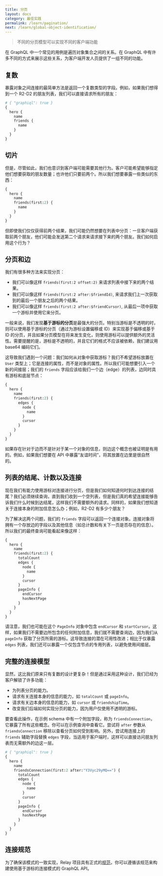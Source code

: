 ```yaml
---
title: 分页
layout: docs
category: 最佳实践
permalink: /learn/pagination/
next: /learn/global-object-identification/
---
```


> 不同的分页模型可以实现不同的客户端功能

在 GraphQL 中一个常见的用例是遍历对象集合之间的关系。在 GraphQL 中有许多不同的方式来展示这些关系，为客户端开发人员提供了一组不同的功能。

## 复数

暴露对象之间连接的最简单方法是返回一个复数类型的字段。例如，如果我们想得到一个 R2-D2 的朋友列表，我们可以直接请求所有的朋友：

```graphql
# { "graphiql": true }
{
  hero {
    name
    friends {
      name
    }
  }
}
```

## 切片

但是，尽管如此，我们也意识到客户端可能需要其他行为。客户可能希望能够指定他们想要获取的朋友数量；也许他们只要前两个。所以我们想要暴露一些类似的东西：


```graphql
{
  hero {
    name
    friends(first:2) {
      name
    }
  }
}
```

但即使我们仅仅获得前两个结果，我们可能仍然想要在列表中分页：一旦客户端获取前两个朋友，他们可能会发送第二个请求来请求接下来的两个朋友。我们如何启用这个行为？

## 分页和边

我们有很多种方法来实现分页：

 - 我们可以像这样 `friends(first:2 offset:2)` 来请求列表中接下来的两个结果。
 - 我们可以像这样 `friends(first:2 after:$friendId)`, 来请求我们上一次获取到的最后一个朋友之后的两个结果。
 - 我们可以像这样 `friends(first:2 after:$friendCursor)`, 从最后一项中获取一个游标并使用它来分页。

一般来说，我们发现**基于游标的分页**是最强大的分页。特别当游标是不透明的时，则可以使用基于游标的分页（通过为游标设置偏移或 ID）来实现基于偏移或基于 ID 的分页，并且如果分页模型在将来发生变化，则使用游标可以提供额外的灵活性。需要提醒的是，游标是不透明的，并且它们的格式不应该被依赖，我们建议用 base64 编码它们。

这导致我们遇到一个问题：我们如何从对象中获取游标？我们不希望游标放置在 `User` 类型上；它是连接的属性，而不是对象的属性。所以我们可能想要引入一个新的间接层；我们的 `friends` 字段应该给我们一个边（edge）的列表，边同时具有游标和底层节点：

```graphql
{
  hero {
    name
    friends(first:2) {
      edges {
        node {
          name
        }
        cursor
      }
    }
  }
}
```

如果存在针对于边而不是针对于某一个对象的信息，则边这个概念也被证明是有用的。例如，如果我们想要在 API 中暴露“友谊时间”，将其放置在边里是很自然的。

## 列表的结尾、计数以及连接

现在我们有能力使用游标对连接进行分页，但是我们如何知道何时到达连接的结尾？我们必须继续查询，直到我们收到一个空列表，但是我们真的希望连接能够告诉我们什么时候到达结尾，这样我们不需要额外的请求。同样的，如果我们想知道关于连接本身的附加信息怎么办；例如，R2-D2 有多少个朋友？

为了解决这两个问题，我们的 `friends` 字段可以返回一个连接对象。连接对象将拥有一个存放边的字段以及其他信息（如总计数和有关下一页是否存在的信息）。所以我们的最终查询可能看起来像这样：


```graphql
{
  hero {
    name
    friends(first:2) {
      totalCount
      edges {
        node {
          name
        }
        cursor
      }
      pageInfo {
        endCursor
        hasNextPage
      }
    }
  }
}
```

请注意，我们也可能在这个 `PageInfo` 对象中包含 `endCursor` 和 `startCursor`。这样，如果我们不需要边所包含的任何附加信息，我们就不需要查询边，因为我们从 `pageInfo` 获取了分页所需的游标。这导致连接的潜在可用性改进；相比于仅暴露 `edges` 列表，我们还可以暴露一个仅包含节点的专用列表，以避免使用间接层。

## 完整的连接模型

显然，这比我们原来只有复数的设计更复杂！但是通过采用这种设计，我们已经为客户解锁了许多功能：

 - 为列表分页的能力。
 - 请求有关连接本身的信息的能力，如 `totalCount` 或 `pageInfo`。
 - 请求有关边本身的信息的能力，如 `cursor` 或 `friendshipTime`。
 - 改变我们后端如何实现分页的能力，因为用户仅使用不透明的游标。

要查看此操作，在示例 schema 中有一个附加字段，称为 `friendsConnection`，它暴露了所有这些概念。你可以在示例查询中查看它。尝试将 `after` 参数从 `friendsConnection` 移除以查看分页如何受到影响。另外，尝试用连接上的 `friends` 辅助字段替换 `edges` 字段，当适用于客户端时，这样可以直接访问朋友列表而无需额外的边这一层。

```graphql
# { "graphiql": true }
{
  hero {
    name
    friendsConnection(first:2 after:"Y3Vyc29yMQ==") {
      totalCount
      edges {
        node {
          name
        }
        cursor
      }
      pageInfo {
        endCursor
        hasNextPage
      }
    }
  }
}
```

## 连接规范

为了确保该模式的一致实现，Relay 项目具有正式的[规范](https://facebook.github.io/relay/graphql/connections.htm)，你可以遵循该规范来构建使用基于游标的连接模式的 GraphQL API。

